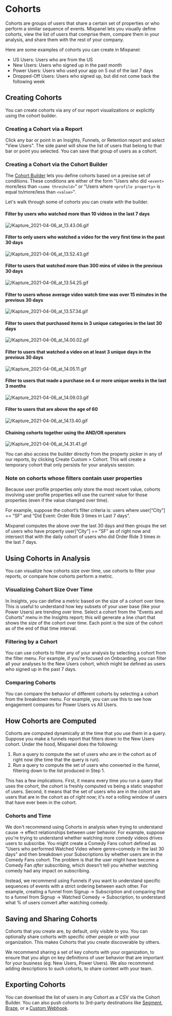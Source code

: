 # Cohorts

Cohorts are groups of users that share a certain set of properties or who perform a similar sequence of events. Mixpanel lets you visually define cohorts, view the list of users that comprise them, compare them in your analysis, and share them with the rest of your company.

Here are some examples of cohorts you can create in Mixpanel:
* US Users: Users who are from the US
* New Users: Users who signed up in the past month
* Power Users: Users who used your app on 5 out of the last 7 days
* Dropped-Off Users: Users who signed up, but did not come back the following week

## Creating Cohorts

You can create cohorts via any of our report visualizations or explicitly using the cohort builder. 

### Creating a Cohort via a Report
Click any bar or point in an Insights, Funnels, or Retention report and select "View Users". The side panel will show the list of users that belong to that bar or point you selected. You can save that group of users as a cohort.

### Creating a Cohort via the Cohort Builder
The [Cohort Builder](https://mixpanel.com/report/users) lets you define cohorts based on a precise set of conditions. These conditions are either of the form "Users who did `<event>` more/less than `<some threshold>`" or "Users where `<profile property>` is equal to/more/less than `<value>`".
 
Let's walk through some of cohorts you can create with the builder.

#### Filter by users who watched more than 10 videos in the last 7 days
![/Kapture_2021-04-06_at_13.43.06.gif](/Kapture_2021-04-06_at_13.43.06.gif)

#### Filter to only users who watched a video for the very first time in the past 30 days
![/Kapture_2021-04-06_at_13.52.43.gif](/Kapture_2021-04-06_at_13.52.43.gif)

#### Filter to users that watched more than 300 mins of video in the previous 30 days
![/Kapture_2021-04-06_at_13.54.25.gif](/Kapture_2021-04-06_at_13.54.25.gif)

#### Filter to users whose average video watch time was over 15 minutes in the previous 30 days
![/Kapture_2021-04-06_at_13.57.34.gif](/Kapture_2021-04-06_at_13.57.34.gif)

#### Filter to users that purchased items in 3 unique categories in the last 30 days
![/Kapture_2021-04-06_at_14.00.02.gif](/Kapture_2021-04-06_at_14.00.02.gif)

#### Filter to users that watched a video on at least 3 unique days in the previous 30 days
![/Kapture_2021-04-06_at_14.05.11.gif](/Kapture_2021-04-06_at_14.05.11.gif)

#### Filter to users that made a purchase on 4 or more unique weeks in the last 3 months
![/Kapture_2021-04-06_at_14.09.03.gif](/Kapture_2021-04-06_at_14.09.03.gif)
  
#### Filter to users that are above the age of 60
![/Kapture_2021-04-06_at_14.13.40.gif](/Kapture_2021-04-06_at_14.13.40.gif)

#### Chaining cohorts together using the AND/OR operators
![/Kapture_2021-04-06_at_14.31.41.gif](/Kapture_2021-04-06_at_14.31.41.gif)

You can also access the builder directly from the property picker in any of our reports, by clicking Create Custom > Cohort. This will create a temporary cohort that only persists for your analysis session.

### Note on cohorts whose filters contain user properties
Because user profile properties only store the most recent value, cohorts involving user profile properties will use the current value for those properties (even if the value changed over time).

For example, suppose the cohort’s filter criteria is: users where user[“City”] == “SF” and “Did Event: Order Ride 3 times in Last 7 days”.

Mixpanel computes the above over the last 30 days and then groups the set of users who have property user[“City”] == “SF” as of right now and intersect that with the daily cohort of users who did Order Ride 3 times in the last 7 days.

## Using Cohorts in Analysis
You can visualize how cohorts size over time, use cohorts to filter your reports, or compare how cohorts perform a metric.

### Visualizing Cohort Size Over Time

In Insights, you can define a metric based on the size of a cohort over time. This is useful to understand how key subsets of your user base (like your Power Users) are trending over time. Select a cohort from the "Events and Cohorts" menu in the Insights report; this will generate a line chart that shows the size of the cohort over time. Each point is the size of the cohort as of the end of that time interval.

### Filtering by a Cohort

You can use cohorts to filter any of your analysis by selecting a cohort from the filter menu. For example, if you're focused on Onboarding, you can filter all your analyses to the New Users cohort, which might be defined as users who signed up in the past 7 days.

### Comparing Cohorts

You can compare the behavior of different cohorts by selecting a cohort from the breakdown menu. For example, you can use this to see how engagement compares for Power Users vs All Users.


## How Cohorts are Computed

Cohorts are computed dynamically at the time that you use them in a query. Suppose you make a funnels report that filters down to the New Users cohort. Under the hood, Mixpanel does the following:
1. Run a query to compute the set of users who are in the cohort as of right now (the time that the query is run).
2. Run a query to compute the set of users who converted in the funnel, filtering down to the list produced in Step 1.

This has a few implications. First, it means every time you run a query that uses the cohort, the cohort is freshly computed vs being a static snapshot of users. Second, it means that the set of users who are in the cohort are users that are in the cohort as of _right now_; it's _not_ a rolling window of users that have ever been in the cohort.

### Cohorts and Time
We don't recommend using Cohorts in analysis when trying to understand cause -> effect relationships between user behavior. For example, suppose you're trying to understand whether watching more comedy videos drives users to subscribe. You might create a Comedy Fans cohort defined as "Users who performed Watched Video where genre=comedy in the last 30 days" and then breakdown your Subscriptions by whether users are in the Comedy Fans cohort. The problem is that the user might have become a Comedy Fan _after_ subscribing, which doesn't tell you whether watching comedy had any impact on subscribing.

Instead, we recommend using Funnels if you want to understand specific sequences of events with a strict ordering between each other. For example, creating a funnel from Signup -> Subscription and comparing that to a funnel from Signup -> Watched Comedy -> Subscription, to understand what % of users convert after watching comedy.


## Saving and Sharing Cohorts

Cohorts that you create are, by default, only visible to you. You can optionally share cohorts with specific other people or with your organization. This makes Cohorts that you create discoverable by others.

We recommend sharing a set of key cohorts with your organization, to ensure that you align on key definitions of user behavior that are important for your business (eg: New Users, Power Users). We also recommend adding descriptions to such cohorts, to share context with your team.


## Exporting Cohorts

You can download the list of users in any Cohort as a CSV via the Cohort Builder. You can also push cohorts to 3rd-party destinations like [Segment](/docs/cohort-sync/integrations/segment), [Braze](/docs/cohort-sync/integrations/braze), or a [Custom Webhook](/docs/cohort-sync/webhooks).
